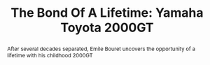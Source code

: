 ---
category: news
title: The Bond Of A Lifetime&#58; Yamaha Toyota 2000GT
abstract: After several decades separated, Emile Bouret uncovers the opportunity of a lifetime with his childhood 2000GT
publishedDateTime: 2019-03-08T14:39:10Z
sourceUrl: https://www.msn.com/en-us/autos/classic-cars/the-bond-of-a-lifetime-yamaha-toyota-2000gt/ar-BBUwYcL?
type: article

provider:
  name: Motorious
  id: V_BBEZ2jt_global
tags:
  - Autos

images: 
  - url: assets/images/2019/3/The-Bond-Of-A-Lifetime:-Yamaha-Toyota-2000GT-1.jpg
    width: 1920
    height: 1080
    quality: 50
    title: Toyota 2000GT
    attribution: 
    focalRegion:
      x1: 359
      x2: 500
      y1: 321
      y2: 462

---